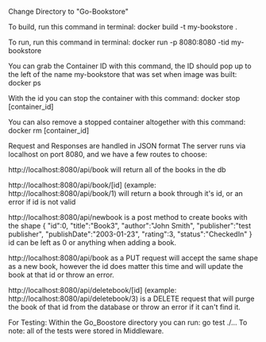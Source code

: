 Change Directory to "Go-Bookstore"

To build, run this command in terminal:
docker build -t my-bookstore .

To run, run this command in terminal:
docker run -p 8080:8080 -tid my-bookstore

You can grab the Container ID with this command, the ID should pop up to the left of the name my-bookstore that was set when image was built:
docker ps

With the id you can stop the container with this command:
docker stop [container_id]

You can also remove a stopped container altogether with this command:
docker rm [container_id]

Request and Responses are handled in JSON format
The server runs via localhost on port 8080, and we have a few routes to choose:

http://localhost:8080/api/book will return all of the books in the db

http://localhost:8080/api/book/[id] (example: http://localhost:8080/api/book/1) will return a book through it's id, or an error if id is not valid

http://localhost:8080/api/newbook is a post method to create books with the
shape
{
    "id":0,
    "title":"Book3",
    "author":"John Smith",
    "publisher":"test publisher",
    "publishDate":"2003-01-23",
    "rating":3,
    "status":"CheckedIn"
} 
id can be left as 0 or anything when adding a book.

http://localhost:8080/api/book as a PUT request will accept the same shape as a new book, however the id does matter this time and will update the book at that id or throw an error.

http://localhost:8080/api/deletebook/[id] (example: http://localhost:8080/api/deletebook/3) is a DELETE request that will purge the book of that id from the database or throw an error if it can't find it.

For Testing:
Within the Go_Boostore directory you can run:
go test ./... 
To note: all of the tests were stored in Middleware.



